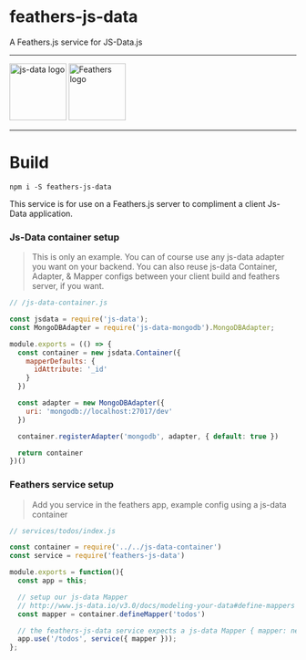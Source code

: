 # feathers-js-data
A Feathers.js service for JS-Data.js

------

<img src="https://raw.githubusercontent.com/js-data/js-data/master/js-data.png" alt="js-data logo" title="js-data" height="100" />
<img height="100" src="http://feathersjs.com/img/feathers-logo-wide.png" alt="Feathers logo">


------

# Build

```
npm i -S feathers-js-data
```

This service is for use on a Feathers.js server to compliment a client Js-Data
application.

### Js-Data container setup

> This is only an example. You can of course use any js-data adapter you want on
your backend. You can also reuse js-data Container, Adapter, & Mapper configs
between your client build and feathers server, if you want.

```js
// /js-data-container.js

const jsdata = require('js-data');
const MongoDBAdapter = require('js-data-mongodb').MongoDBAdapter;

module.exports = (() => {
  const container = new jsdata.Container({
    mapperDefaults: {
      idAttribute: '_id'
    }
  })

  const adapter = new MongoDBAdapter({
    uri: 'mongodb://localhost:27017/dev'
  })

  container.registerAdapter('mongodb', adapter, { default: true })

  return container
})()
```


### Feathers service setup

> Add you service in the feathers app, example config using a js-data container

```js
// services/todos/index.js

const container = require('../../js-data-container')
const service = require('feathers-js-data')

module.exports = function(){
  const app = this;

  // setup our js-data Mapper
  // http://www.js-data.io/v3.0/docs/modeling-your-data#define-mappers
  const mapper = container.defineMapper('todos')

  // the feathers-js-data service expects a js-data Mapper { mapper: new Mapper() }
  app.use('/todos', service({ mapper }));
};

```
